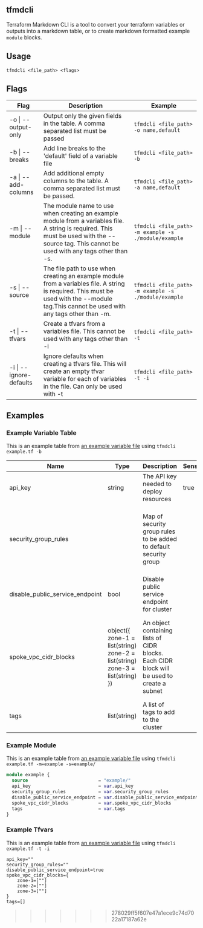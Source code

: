 ## tfmdcli

Terraform Markdown CLI is a tool to convert your terraform variables or outputs into a markdown table, or to create markdown formatted example `module` blocks.

## Usage

```
tfmdcli <file_path> <flags>
```

## Flags

Flag                   | Description                                                                      | Example
-----------------------|----------------------------------------------------------------------------------|--------
-o \| --output-only    | Output only the given fields in the table. A comma separated list must be passed | `tfmdcli <file_path> -o name,default`
-b \| --breaks         | Add line breaks to the 'default' field of a variable file                        | `tfmdcli <file_path> -b`
-a \| --add-columns    | Add additional empty columns to the table. A comma separated list must be passed.| `tfmdcli <file_path> -a name,default`
-m \| --module         | The module name to use when creating an example module from a variables file. A string is required. This must be used with the --source tag. This cannot be used with any tags other than -s. | `tfmdcli <file_path> -m example -s ./module/example`
-s \| --source         | The file path to use when creating an example module from a variables file. A string is required. This must be used with the --module tag.This cannot be used with any tags other than -m. | `tfmdcli <file_path> -m example -s ./module/example`
-t \| --tfvars         | Create a tfvars from a variables file. This cannot be used with any tags other than -i | `tfmdcli <file_path> -t`
-i \| --ignore-defaults| Ignore defaults when creating a tfvars file. This will create an empty tfvar variable for each of variables in the file. Can only be used with -t | `tfmdcli <file_path> -t -i`
  

## Examples

### Example Variable Table

This is an example table from [an example variable file](./example.tf) using `tfmdcli example.tf -b`

Name                            | Type                                                                          | Description                                                                                | Sensitive | Default
------------------------------- | ----------------------------------------------------------------------------- | ------------------------------------------------------------------------------------------ | --------- | --------------------------------------------------------------------------------------------------------------------------
api_key                         | string                                                                        | The API key needed to deploy resources                                                     | true      | 
security_group_rules            |                                                                               | Map of security group rules to be added to default security group                          |           | {<br>allow_all_inbound = {<br>source = "0.0.0.0/0"<br>direction = "inbound"<br>}<br>}
disable_public_service_endpoint | bool                                                                          | Disable public service endpoint for cluster                                                |           | false
spoke_vpc_cidr_blocks           | object({ zone-1 = list(string) zone-2 = list(string) zone-3 = list(string) }) | An object containing lists of CIDR blocks. Each CIDR block will be used to create a subnet |           | {<br>zone-1 = [<br>"10.10.10.0/24"<br>],<br>zone-2 = [<br>"10.40.10.0/24"<br>],<br>zone-3 = [<br>"10.70.10.0/24"<br>]<br>}
tags                            | list(string)                                                                  | A list of tags to add to the cluster                                                       |           | ["tag-1",<br>"tag-2"]

### Example Module

This is an example table from [an example variable file](./example.tf) using `tfmdcli example.tf -m=example -s=example/`

```terraform
module example {
  source                          = "example/"
  api_key                         = var.api_key
  security_group_rules            = var.security_group_rules
  disable_public_service_endpoint = var.disable_public_service_endpoint
  spoke_vpc_cidr_blocks           = var.spoke_vpc_cidr_blocks
  tags                            = var.tags
}
```

### Example Tfvars

This is an example table from [an example variable file](./example.tf) using `tfmdcli example.tf -t -i`

```
api_key=""
security_group_rules=""
disable_public_service_endpoint=true
spoke_vpc_cidr_blocks={
    zone-1=[""]
    zone-2=[""]
    zone-3=[""]
}
tags=[]
```
>>>>>>> 278029ff5f607e47a1ece9c74d7022a17187a62e
